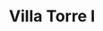 ---
title: Villa Torre I
phone: (408) 292-4600
website: http://www.caremgt.com/villa-torre.html
management: CA Real Estate Management Corp.
location: "San Jose"
tags: []
---